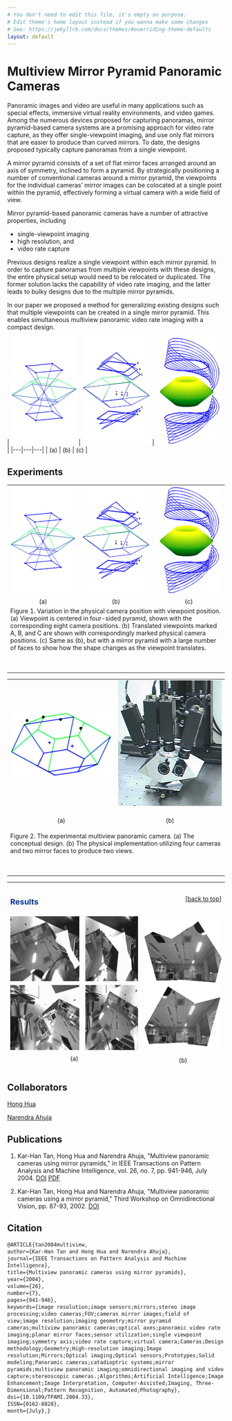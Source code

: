 ```yaml
---
# You don't need to edit this file, it's empty on purpose.
# Edit theme's home layout instead if you wanna make some changes
# See: https://jekyllrb.com/docs/themes/#overriding-theme-defaults
layout: default
---
```


# Multiview Mirror Pyramid Panoramic Cameras

Panoramic images and video are useful in many applications 
such as special effects, immersive virtual reality environments, and video 
games. Among the numerous devices proposed for capturing panoramas, mirror 
pyramid-based camera systems are a promising approach for video rate 
capture, as they offer single-viewpoint imaging, and use only flat mirrors 
that are easier to produce than curved mirrors. To date, the designs 
proposed typically capture panoramas from a single viewpoint. 

A mirror pyramid consists of a set of flat mirror faces arranged around 
an axis of symmetry, inclined to form a pyramid. By strategically 
positioning a number of conventional cameras around a mirror pyramid, the 
viewpoints for the individual cameras’ mirror images can be colocated at a 
single point within the pyramid, effectively forming a virtual camera with 
a wide field of view.

Mirror pyramid-based panoramic cameras have a number of attractive 
properties, including

   * single-viewpoint imaging 
   * high resolution, and 
   * video rate capture

Previous designs realize a single viewpoint within each 
mirror pyramid. In order to capture panoramas from multiple viewpoints 
with these designs, the entire physical setup would need to be relocated 
or duplicated. The former solution lacks the capability of video rate 
imaging, and the latter leads to bulky designs due to the multiple mirror 
pyramids.

In our paper we proposed a method for generalizing existing designs 
such that multiple viewpoints can be created in a single mirror pyramid. 
This enables simultaneous multiview panoramic video rate imaging with a 
compact design. 

| <IMG height=250 src="camera_files/viewpoint-var-a.jpeg" 
      width=153 border=0>  | <IMG height=250 src="camera_files/viewpoint-var-b.jpeg" 
      width=158 border=0>  | <IMG height=250 src="camera_files/viewpoint-var-c.jpeg" 
      width=153 border=0>  |
|---|---|---|
| (a) | (b) | (c) |


<table width=600>
  <TR>
    <TD align=middle><IMG height=250 src="camera_files/viewpoint-var-a.jpeg" 
      width=153 border=0> </TD>
    <TD align=middle><IMG height=250 src="camera_files/viewpoint-var-b.jpeg" 
      width=158 border=0> </TD>
    <TD align=middle><IMG height=250 src="camera_files/viewpoint-var-c.jpeg" 
      width=153 border=0> </TD></TR>
  <TR>
    <TD align=middle>(a) </TD>
    <TD align=middle>(b) </TD>
    <TD align=middle>(c) </TD></TR>
  <TR>
    <TD align=left colSpan=3>Figure 1. Variation in the physical camera 
      position with viewpoint position. (a) Viewpoint is centered in four-sided 
      pyramid, shown with the corresponding eight camera positions. (b) 
      Translated viewpoints marked A, B, and C are shown with correspondingly 
      marked physical camera positions. (c) Same as (b), but with a mirror 
      pyramid with a large number of faces to show how the shape changes as the 
      viewpoint translates. 
      <P>&nbsp;</P></TD></TR
</table>

## Experiments

<table cellSpacing=0 cellPadding=0 width=600>
  <CENTER>
  <TR>
    <TD align=middle><IMG height=155 src="camera_files/spam_design.jpeg" 
      width=250 border=0>
      <P></P></TD>
    <TD align=middle><IMG height=290 src="camera_files/spam_setup.jpeg" 
      width=250 border=0>&nbsp; </TD></TR>
  <TR>
    <TD align=middle>(a) </TD>
    <CENTER>
    <TD align=middle>(b) </TD>
  <TR>
    <TD align=left colSpan=2>
      <P align=left>Figure 2. The experimental multiview panoramic camera. (a) 
      The conceptual design. (b) The physical implementation utilizing four 
      cameras and two mirror faces to produce two views. 
      <P align=left>&nbsp;</P></TD></TR>
</table>
      
<table height=433 cellSpacing=2 cols=2 cellPadding=0 width=640>
  <TR>
    <TD>
      <H2><A name=Results></A><FONT color=#003399 size=4>Results</FONT></H2></TD>
    <TD></TD>
    <TD align=right>
      <P align=right>[<A 
      href="http://vision.ai.uiuc.edu/~tankh/Camera/camera.html#top">back to 
      top</A>] </P></TD></TR>
  <TR>
    <TD vAlign=bottom align=middle height=152><IMG height=150 
      src="camera_files/cam1_corrected.jpeg" width=200 border=0></TD>
    <TD vAlign=bottom align=middle height=152><IMG height=150 
      src="camera_files/cam2_corrected.jpeg" width=200 border=0></TD>
    <TD vAlign=bottom align=middle height=304 rowSpan=2><IMG height=300 
      src="camera_files/mosaiced_views.jpeg" width=259 border=0></TD></TR>
  <TR>
    <TD align=middle height=152><IMG height=150 
      src="camera_files/cam3_corrected.jpeg" width=200 border=0> </TD>
    <TD align=middle height=152><IMG height=150 
      src="camera_files/cam4_corrected.jpeg" width=200 border=0> </TD></TR>
  <TR>
    <TD align=middle colSpan=2 height=24>(a)</TD>
    <TD vAlign=bottom align=middle height=24>(b)</TD></TR>
  <TR>
    <TD align=middle colSpan=3 height=18>
      <P align=left>Figure 3. Experimental results. (a) Images captured by the 
      four conventional cameras, after correcting for radial distortion. (b) The 
      mosaiced views.</P></TD></TR>
</table>      

## Collaborators
[Hong Hua](https://wp.optics.arizona.edu/3dvis/people/dr-hong-hua/)

[Narendra Ahuja](http://vision.ai.illinois.edu/ahuja.html)


## Publications
1. Kar-Han Tan, Hong Hua and Narendra Ahuja, "Multiview panoramic cameras using mirror pyramids," in IEEE Transactions on Pattern Analysis and Machine Intelligence, vol. 26, no. 7, pp. 941-946, July 2004. [DOI](http://dx.doi.org/10.1109/TPAMI.2004.33)  [PDF](/Publication/tan2004multiview.pdf)

2. Kar-Han Tan, Hong Hua and Narendra Ahuja, "Multiview panoramic cameras using a mirror pyramid," Third Workshop on Omnidirectional Vision, pp. 87-93, 2002. [DOI](http://dx.doi.org/10.1109/OMNVIS.2002.1044501)

## Citation
    @ARTICLE{tan2004multiview,
    author={Kar-Han Tan and Hong Hua and Narendra Ahuja},
    journal={IEEE Transactions on Pattern Analysis and Machine Intelligence},
    title={Multiview panoramic cameras using mirror pyramids},
    year={2004},
    volume={26},
    number={7},
    pages={941-946},
    keywords={image resolution;image sensors;mirrors;stereo image processing;video cameras;FOV;cameras mirror images;field of         view;image resolution;imaging geometry;mirror pyramid cameras;multiview panoramic cameras;optical axes;panoramic video rate imaging;planar mirror faces;sensor utilization;single viewpoint imaging;symmetry axis;video rate capture;virtual camera;Cameras;Design methodology;Geometry;High-resolution imaging;Image resolution;Mirrors;Optical imaging;Optical sensors;Prototypes;Solid modeling;Panoramic cameras;catadioptric systems;mirror pyramids;multiview panoramic imaging;omnidirectional imaging and video capture;stereoscopic cameras.;Algorithms;Artificial Intelligence;Image Enhancement;Image Interpretation, Computer-Assisted;Imaging, Three-Dimensional;Pattern Recognition, Automated;Photography},
    doi={10.1109/TPAMI.2004.33},
    ISSN={0162-8828},
    month={July},}
